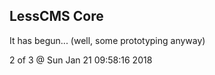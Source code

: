 LessCMS Core
------------

It has begun... (well, some prototyping anyway)

2 of 3 @ Sun Jan 21 09:58:16 2018

